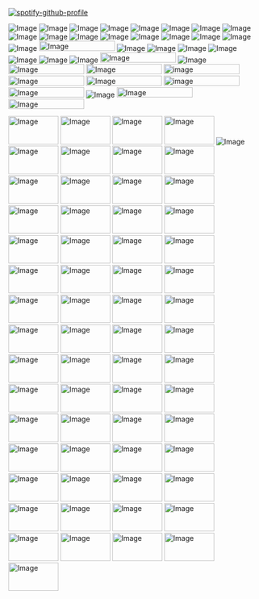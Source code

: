 [![spotify-github-profile](https://spotify-github-profile.kittinanx.com/api/view?uid=312k2hejrji76dyc7cggymrbju2m&cover_image=true&theme=novatorem&show_offline=false&background_color=121212&interchange=true&bar_color=53b14f&bar_color_cover=false)](https://spotify-github-profile.kittinanx.com/api/view?uid=312k2hejrji76dyc7cggymrbju2m&redirect=true)

![Image](https://github.com/user-attachments/assets/21c22f57-89f2-42e7-9027-94f01e937dd2) ![Image](https://github.com/user-attachments/assets/6660a284-e83d-41af-aea7-fbec696edf88) ![Image](https://github.com/user-attachments/assets/8ca8c895-c7b0-4a30-a16c-9ae28de2548c) ![Image](https://github.com/user-attachments/assets/cfd1a9a2-ba03-4880-89be-dbbc284f149b) ![Image](https://github.com/user-attachments/assets/e4152d8c-e521-4775-84af-ca04b3f73a56) ![Image](https://github.com/user-attachments/assets/a6fd51a8-4a99-4c96-bbda-4c8cc65b17d3) ![Image](https://github.com/user-attachments/assets/14988871-5ec3-4033-b6f6-c7dc4773543e) ![Image](https://github.com/user-attachments/assets/a6c4c8f5-0016-4bd9-9131-3d0784784840) ![Image](https://github.com/user-attachments/assets/901b0665-e4ad-4665-bd63-9424ec25a124) ![Image](https://github.com/user-attachments/assets/01f42364-b75c-45ce-9b10-bcdcbbfd76b2) ![Image](https://github.com/user-attachments/assets/642a2706-c568-4895-83fb-d7c6f5111656) ![Image](https://github.com/user-attachments/assets/29ef7412-f0c2-47f5-8e18-6ec4760ee0fd) ![Image](https://github.com/user-attachments/assets/67d97f96-b810-4255-b102-bdf58e1949f3)  ![Image](https://github.com/user-attachments/assets/b95fd3d7-11e9-433d-ab2f-f9bf94aced8d) ![Image](https://github.com/user-attachments/assets/e869602d-0b33-489c-ba28-54f4b8e49d8a) ![Image](https://github.com/user-attachments/assets/545adc59-efe9-405c-aa56-65164bfcf9b7) ![Image](https://github.com/user-attachments/assets/1b9b086f-4c3c-4199-87b4-f70ed526f630) <img width="150" height="20" alt="Image" src="https://github.com/user-attachments/assets/144aea2f-d975-4b05-b519-e3bba10915b3" /> ![Image](https://github.com/user-attachments/assets/11b0fdcd-5b19-4fd9-9e54-c2501033a489) ![Image](https://github.com/user-attachments/assets/ab6c79f5-e25c-4b84-9d1d-fce1c82ff440) ![Image](https://github.com/user-attachments/assets/ec4558e2-3afd-41ac-b5e7-de93173822b1) ![Image](https://github.com/user-attachments/assets/92f59647-cc9e-445b-b2cb-b0f50eb6adbc) ![Image](https://github.com/user-attachments/assets/47c43ff2-d756-41e1-80e5-b093c910388c) ![Image](https://github.com/user-attachments/assets/11e761b3-af59-47b5-aa80-09a5efdf0aaa) ![Image](https://github.com/user-attachments/assets/ec238328-6895-4463-a401-a2c5c256b72a) <img width="150" height="20" alt="Image" src="https://github.com/user-attachments/assets/c0d0cac6-4b0d-466f-a874-4abc2f0443c7" /> ![Image](https://github.com/user-attachments/assets/f983af00-38bf-4ac6-b99b-77e1feb8166d) <img width="150" height="20" alt="Image" src="https://github.com/user-attachments/assets/ad78d297-0dd9-43d3-99c6-8b59572dfad5" /> <img width="150" height="20" alt="Image" src="https://github.com/user-attachments/assets/0fcddc62-5b21-45d8-882b-35c5d0eb0bd2" /> <img width="150" height="20" alt="image" src="https://github.com/user-attachments/assets/4020ddb6-9e71-44d0-b816-95c424b586d1" /> <img width="150" height="20" alt="Image" src="https://github.com/user-attachments/assets/45785ab9-9d8c-4111-80c3-82f0d6f99fca" /> <img width="150" height="20" alt="Image" src="https://github.com/user-attachments/assets/d28d2741-13be-4e5c-9631-2a5e9046a98a" /> <img width="150" height="20" alt="image" src="https://github.com/user-attachments/assets/6dc70182-3ac8-41bb-8be2-c5574ed2e154" /> <img width="150" height="20" alt="Image" src="https://github.com/user-attachments/assets/a6012892-c178-45b5-ba46-fe84bc8fa389" /> ![Image](https://github.com/user-attachments/assets/c94d33b0-49fd-49ca-8b98-095da46acbba) <img width="150" height="20" alt="Image" src="https://github.com/user-attachments/assets/5f4be253-313a-423e-8bd0-cd5e4e5a4eb9" /> <img width="150" height="20" alt="Image" src="https://github.com/user-attachments/assets/5f1854d5-eaac-42fb-b808-9d128dd29a65" /> 


<img width="99" height="56" alt="Image" src="https://github.com/user-attachments/assets/c09bafca-35a2-4b0c-8a9b-da2789eb2c53" /> <img width="99" height="56" alt="Image" src="https://github.com/user-attachments/assets/3cdd9f91-6176-43e2-82c3-6ca385c212b7" /> <img width="99" height="56" alt="Image" src="https://github.com/user-attachments/assets/e006879a-a556-494a-92f2-41fee77aafa9" /> <img width="99" height="56" alt="Image" src="https://github.com/user-attachments/assets/63581cd4-42e7-49ee-bad9-d1c5f2533279" /> ![Image](https://github.com/user-attachments/assets/620389a7-9e4a-4762-a7c4-6173df530d70) <img width="99" height="56" alt="Image" src="https://github.com/user-attachments/assets/c3dc431d-13d0-490b-ad09-846cb6886067" /> <img width="99" height="56" alt="Image" src="https://github.com/user-attachments/assets/ee06f156-a091-42e9-895c-0d1909f25f69" /> <img width="99" height="56" alt="Image" src="https://github.com/user-attachments/assets/e1bb02aa-7f47-4045-b9a7-aff605ffef26" /> <img width="99" height="56" alt="Image" src="https://github.com/user-attachments/assets/c347af9b-d691-4d2a-a57f-93660ce1745e" /> <img width="99" height="56" alt="Image" src="https://github.com/user-attachments/assets/cfb4d796-f48c-4cd1-b759-827af77c0e03" /> <img width="99" height="56" alt="Image" src="https://github.com/user-attachments/assets/5d639c43-407f-42a0-8361-e5f433bc3fc7" /> <img width="99" height="56" alt="Image" src="https://github.com/user-attachments/assets/39f42631-fcb3-4095-80ef-cf496441269e" /> <img width="99" height="56" alt="Image" src="https://github.com/user-attachments/assets/60edb1e0-f144-470c-a4dc-29210136783c" /> <img width="99" height="56" alt="Image" src="https://github.com/user-attachments/assets/1f7fedb3-2700-4c6f-b166-a0e51432232e" /> <img width="99" height="56" alt="Image" src="https://github.com/user-attachments/assets/4c60a360-5b78-4dfc-a761-7c5ace6a343b" /> <img width="99" height="56" alt="Image" src="https://github.com/user-attachments/assets/9a5f6a4f-6c4e-408e-a507-b82f5fc1de8/2" > <img width="99" height="56" alt="Image" src="https://github.com/user-attachments/assets/b6b31790-fa70-4bf6-8b43-fe16d8a53c99" /> <img width="99" height="56" alt="Image" src="https://github.com/user-attachments/assets/a24ba0fc-1874-4e44-b3e0-b4ea3d9b6584" /> <img width="99" height="56" alt="Image" src="https://github.com/user-attachments/assets/fffdaf73-1855-4b8e-9e30-16fa16caea47" /> <img width="99" height="56" alt="Image" src="https://github.com/user-attachments/assets/25771636-3cf0-4d7a-ac06-a121f2212932" /> <img width="99" height="56" alt="Image" src="https://github.com/user-attachments/assets/aed6f30c-4c2c-4dba-8f6c-c061555dc6ed" /> <img width="99" height="56" alt="Image" src="https://github.com/user-attachments/assets/e5eb3f2b-3152-49ed-a9b1-7ba64585c515" /> <img width="99" height="56" alt="Image" src="https://github.com/user-attachments/assets/2e5b6097-ed53-43f3-b16b-8c9858d02218" /> <img width="99" height="56" alt="Image" src="https://github.com/user-attachments/assets/7f9efe56-6700-4f35-b8aa-461fd1458802" /> <img width="99" height="56" alt="Image" src="https://github.com/user-attachments/assets/7a8589af-5f10-4541-aefd-838f59da0ced" /> <img width="99" height="56" alt="Image" src="https://github.com/user-attachments/assets/499c576e-8da9-45ce-99fe-41c560112f89" /> <img width="99" height="56" alt="Image" src="https://github.com/user-attachments/assets/aed6f30c-4c2c-4dba-8f6c-c061555dc6ed" /> <img width="99" height="56" alt="Image" src="https://github.com/user-attachments/assets/8cfbf322-6a6f-4e07-b318-b1fef9aa08a7" /> <img width="99" height="56" alt="Image" src="https://github.com/user-attachments/assets/1a813c16-42b8-4a5a-a6cf-2c4ba6bfa060" /> <img width="99" height="56" alt="Image" src="https://github.com/user-attachments/assets/09d01df4-7310-467e-b54d-ff54983e8 552" /> <img width="99" height="56" alt="Image" src="https://github.com/user-attachments/assets/5d8b185e-a969-4da6-b8b2-a12a5649319f" /> <img width="99" height="56" alt="Image" src="https://github.com/user-attachments/assets/32fb8bdf-3589-42dc-b164-1f32d2c0d950" /> <img width="99" height="56" alt="Image" src="https://github.com/user-attachments/assets/e2dc26d5-d05c-4961-9d09-e4a2212f3d38" /> <img width="99" height="56" alt="Image" src="https://github.com/user-attachments/assets/293246bf-0c65-4f7c-a6cc-4b2683116339" /> <img width="99" height="56" alt="Image" src="https://github.com/user-attachments/assets/9f4aa70f-397e-4472-b473-2d3f2f277a4a" /> <img width="99" height="56" alt="Image" src="https://github.com/user-attachments/assets/3ecda835-e95e-4ffc-a886-04bca21f9320" /> <img width="99" height="56" alt="Image" src="https://github.com/user-attachments/assets/3e59f392-4344-473c-bed0-72733893558d" /> <img width="99" height="56" alt="Image" src="https://github.com/user-attachments/assets/0c951813-4b05-43ca-afc9-6e1e70be2fff" /> <img width="99" height="56" alt="Image" src="https://github.com/user-attachments/assets/bb5eafe2-9485-4772-b516-56cb5b9022cc" /> <img width="99" height="56" alt="Image" src="https://github.com/user-attachments/assets/05c476c8-5d62-45bc-a68c-13bde2aa2c75" /> <img width="99" height="56" alt="Image" src="https://github.com/user-attachments/assets/10f2981b-1ce3-4c32-ada0-fcbf43fcf503" /> <img width="99" height="56" alt="Image" src="https://github.com/user-attachments/assets/cd5f734a-a085-416f-b6db-379c68defeda" /> <img width="99" height="56" alt="Image" src="https://github.com/user-attachments/assets/53764cc3-ffde-44ed-8e81-dc426ec7304c" /> <img width="99" height="56" alt="Image" src="https://github.com/user-attachments/assets/9049f5da-0345-4be7-86f5-b0a422b51297" /> <img width="99" height="56" alt="Image" src="https://github.com/user-attachments/assets/e41ac8f8-d522-413e-bce0-d37c55e92ab2" /> <img width="99" height="56" alt="Image" src="https://github.com/user-attachments/assets/de1e5cd1-157c-428e-bf75-2d7822106939" /> <img width="99" height="56" alt="Image" src="https://github.com/user-attachments/assets/2fbf32f7-fbb5-4566-ae4d-338bb362a997" /> <img width="99" height="56" alt="Image" src="https://github.com/user-attachments/assets/530c62e6-a94b-473d-9c36-17adba9bf708" /> <img width="99" height="56" alt="Image" src="https://github.com/user-attachments/assets/b0fdb344-006c-46fa-ac45-7026e838eaec" /> <img width="99" height="56" alt="Image" src="https://github.com/user-attachments/assets/152eb44e-dd1b-478d-9c43-eeb3c814b4ec" /> <img width="99" height="56" alt="Image" src="https://github.com/user-attachments/assets/ab5869e3-e963-4664-93ac-05add3d7168c" /> <img width="99" height="56" alt="Image" src="https://github.com/user-attachments/assets/ef2646c9-df98-4793-93a2-ca3624e4fcf5" /> <img width="99" height="56" alt="Image" src="https://github.com/user-attachments/assets/f6e2ae83-d634-4463-a1df-60e21746758b" /> <img width="99" height="56" alt="Image" src="https://github.com/user-attachments/assets/9f4aa70f-397e-4472-b473-2d3f2f277a4a" /> <img width="99" height="56" alt="Image" src="https://github.com/user-attachments/assets/9361f51e-4e2c-4eb1-b76f-79939c56a6e2" /> <img width="99" height="56" alt="Image" src="https://github.com/user-attachments/assets/3e59f392-4344-473c-bed0-72733893558d" /> <img width="99" height="56" alt="Image" src="https://github.com/user-attachments/assets/03d07c9c-5ec3-40bd-bf51-ae177d2fca9e" /> <img width="99" height="56" alt="Image" src="https://github.com/user-attachments/assets/86beecf2-3051-46fc-a7fb-ee75211636c7" /> <img width="99" height="56" alt="Image" src="https://github.com/user-attachments/assets/b43b2e42-5bbc-467b-8f7e-9927c13ea6b6" /> <img width="99" height="56" alt="Image" src="https://github.com/user-attachments/assets/a1ce6350-e39c-4a56-9131-42f09c251c2b" /> <img width="99" height="56" alt="Image" src="https://github.com/user-attachments/assets/e1b64ab3-e6e1-40a8-b8c8-41bebeb15562" /> <img width="99" height="56" alt="Image" src="https://github.com/user-attachments/assets/35dd6cd5-ce31-41f4-a036-152ba5c98d77" />
